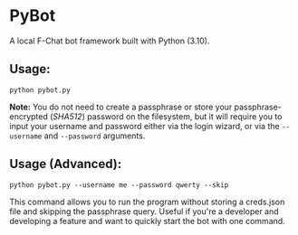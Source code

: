 # PyBot
A local F-Chat bot framework built with Python (3.10).

## Usage:
`python pybot.py`

**Note:** You do not need to create a passphrase or store your passphrase-encrypted (*SHA512*) password on the filesystem, but it will require you to input your username and password either via the login wizard, or via the `--username` and `--password` arguments.

## Usage (Advanced):
`python pybot.py --username me --password qwerty --skip`

This command allows you to run the program without storing a creds.json file and skipping the passphrase query. Useful if you're a developer and developing a feature and want to quickly start the bot with one command.
